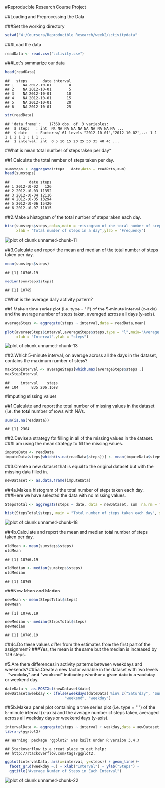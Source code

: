 #Reproducible Research Course Project

##Loading and Preprocessing the Data

###Set the working directory

```r
setwd("W:/Coursera/Reproducible Research/week2/activitydata")
```
###Load the data

```r
readData <- read.csv("activity.csv")
```
###Let's summarize our data

```r
head(readData)
```

```
##   steps       date interval
## 1    NA 2012-10-01        0
## 2    NA 2012-10-01        5
## 3    NA 2012-10-01       10
## 4    NA 2012-10-01       15
## 5    NA 2012-10-01       20
## 6    NA 2012-10-01       25
```

```r
str(readData)
```

```
## 'data.frame':	17568 obs. of  3 variables:
##  $ steps   : int  NA NA NA NA NA NA NA NA NA NA ...
##  $ date    : Factor w/ 61 levels "2012-10-01","2012-10-02",..: 1 1 1 1 1 1 1 1 1 1 ...
##  $ interval: int  0 5 10 15 20 25 30 35 40 45 ...
```
#What is mean total number of steps taken per day?

##1.Calculate the total number of steps taken per day.

```r
sumsteps <- aggregate(steps ~ date,data = readData,sum)
head(sumsteps)
```

```
##         date steps
## 1 2012-10-02   126
## 2 2012-10-03 11352
## 3 2012-10-04 12116
## 4 2012-10-05 13294
## 5 2012-10-06 15420
## 6 2012-10-07 11015
```
##2.Make a histogram of the total number of steps taken each day.

```r
hist(sumsteps$steps,col=8,main = "Histogram of the total number of steps taken each day",
     xlab = "Total number of steps in a day",ylab = "Frequency")
```

![plot of chunk unnamed-chunk-11](figure/unnamed-chunk-11-1.png)





##3.Calculate and report the mean and median of the total number of steps taken per day.


```r
mean(sumsteps$steps)  
```

```
## [1] 10766.19
```

```r
median(sumsteps$steps)
```

```
## [1] 10765
```
#What is the average daily activity pattern?

##1.Make a time series plot (i.e. type = "l") of the 5-minute interval (x-axis) and the average number of steps taken, averaged across all days (y-axis).


```r
averageSteps <- aggregate(steps ~ interval,data = readData,mean)

plot(averageSteps$interval,averageSteps$steps,type = "l",main="Average number of steps taken",
     xlab = "Interval",ylab = "steps")
```

![plot of chunk unnamed-chunk-13](figure/unnamed-chunk-13-1.png)




##2.Which 5-minute interval, on average across all the days in the dataset, contains the maximum number of steps?


```r
maxStepInterval <- averageSteps[which.max(averageSteps$steps),]
maxStepInterval
```

```
##     interval    steps
## 104      835 206.1698
```
#Imputing missing values

##1.Calculate and report the total number of missing values in the dataset (i.e. the total number of rows with NA's.

```r
sum(is.na(readData))
```

```
## [1] 2304
```
##2.Devise a strategy for filling in all of the missing values in the dataset.
###I am using the mean strategy to fill the missing values.

```r
imputeData <- readData
imputeData$steps[which(is.na(readData$steps))] <- mean(imputeData$steps,na.rm = TRUE)
```
##3.Create a new dataset that is equal to the original dataset but with the missing data filled in.

```r
newDataset <- as.data.frame(imputeData)
```


##4a.Make a histogram of the total number of steps taken each day.
###Here we have selected the data with no missing values.

```r
StepsTotal <- aggregate(steps ~ date, data = newDataset, sum, na.rm = TRUE)

hist(StepsTotal$steps, main = "Total number of steps taken each day", xlab = "day",col = 8)
```

![plot of chunk unnamed-chunk-18](figure/unnamed-chunk-18-1.png)



##4b.Calculate and report the mean and median total number of steps taken per day.

```r
oldMean <- mean(sumsteps$steps)
oldMean
```

```
## [1] 10766.19
```

```r
oldMedian <- median(sumsteps$steps)
oldMedian
```

```
## [1] 10765
```
###New Mean and Median

```r
newMean <- mean(StepsTotal$steps)
newMean
```

```
## [1] 10766.19
```

```r
newMedian <- median(StepsTotal$steps)
newMedian
```

```
## [1] 10766.19
```
##4c.Do these values differ from the estimates from the first part of the assignment? 
###Yes, the mean is the same but the median is increased by 1.19 steps.


#5.Are there differences in activity patterns between weekdays and weekends?
##5a.Create a new factor variable in the dataset with two levels - "weekday" and "weekend" indicating whether a given date is a weekday or weekend day.

```r
dateData <- as.POSIXct(newDataset$date)
newDataset$weekday <- ifelse(weekdays(dateData) %in% c("Saturday", "Sunday"), 
                           "weekend", "weekday")
```
##5b.Make a panel plot containing a time series plot (i.e. type = "l") of the 5-minute interval (x-axis) and the average number of steps taken, averaged across all weekday days or weekend days (y-axis). 

```r
intervalData <- aggregate(steps ~ interval + weekday,data = newDataset,mean)
library(ggplot2)
```

```
## Warning: package 'ggplot2' was built under R version 3.4.3
```

```
## Stackoverflow is a great place to get help:
## http://stackoverflow.com/tags/ggplot2.
```

```r
ggplot(intervalData, aes(x=interval, y=steps)) + geom_line()+
  facet_grid(weekday ~.) + xlab("Interval") + ylab("Steps") +
  ggtitle("Average Number of Steps in Each Interval")
```

![plot of chunk unnamed-chunk-22](figure/unnamed-chunk-22-1.png)



